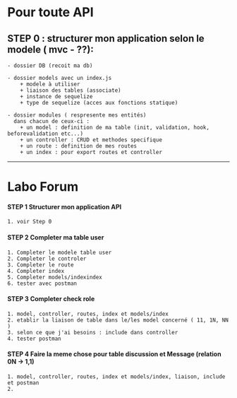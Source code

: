 # Pour toute API

## STEP 0 : structurer mon application selon le modele ( mvc - ??): 
    - dossier DB (recoit ma db)

    - dossier models avec un index.js
        + modele à utiliser
        + liaison des tables (associate)
        + instance de sequelize
        + type de sequelize (acces aux fonctions statique)

    - dossier modules ( respresente mes entités)
      dans chacun de ceux-ci :
        + un model : definition de ma table (init, validation, hook, beforevalidation etc...) 
        + un controller : CRUD et methodes specifique
        + un route : definition de mes routes
        + un index : pour export routes et controller
---
# Labo Forum

#### STEP 1 Structurer mon application API 
    1. voir Step 0

#### STEP 2 Completer ma table user

    1. Completer le modele table user
    2. Completer le controler 
    3. Completer le route
    4. Completer index
    5. Completer models/indexindex     
    6. tester avec postman

#### STEP 3 Completer check role

    1. model, controller, routes, index et models/index
    2. etablir la liaison de table dans le/les model concerné ( 11, 1N, NN )
    3. selon ce que j'ai besoins : include dans controller
    4. tester postman

#### STEP 4 Faire la meme chose pour table discussion et Message (relation 0N -> 1,1)

    1. model, controller, routes, index et models/index, liaison, include et postman
    2. 